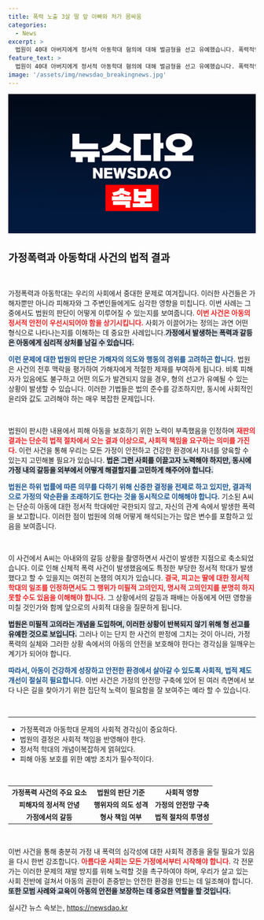 ```yaml
---
title: 폭력 노출 3살 딸 앞 아빠와 처가 몸싸움
categories:
  - News
excerpt: >
  법원이 40대 아버지에게 정서적 아동학대 혐의에 대해 벌금형을 선고 유예했습니다. 폭력적인 가족 싸움 속에서 어린 딸을 노출한 사건, 갈등의 진실은? 클릭해 확인하세요!
feature_text: >
  법원이 40대 아버지에게 정서적 아동학대 혐의에 대해 벌금형을 선고 유예했습니다. 폭력적인 가족 싸움 속에서 어린 딸을 노출한 사건, 갈등의 진실은? 클릭해 확인하세요!
image: '/assets/img/newsdao_breakingnews.jpg'
---
```


<p><img src="/assets/img/newsdao_breakingnews.jpg" alt="ranknews 속보" /></p>

<h2 data-ke-size="size26">가정폭력과 아동학대 사건의 법적 결과</h2>

<p data-ke-size="size16">&nbsp;</p>

<p>가정폭력과 아동학대는 우리의 사회에서 중대한 문제로 여겨집니다. 이러한 사건들은 가해자뿐만 아니라 피해자와 그 주변인들에게도 심각한 영향을 미칩니다. 이번 사례는 그 중에서도 법원의 판단이 어떻게 이루어질 수 있는지를 보여줍니다. <b><span style="color: #ee2323;">이번 사건은 아동의 정서적 안전이 우선시되어야 함을 상기시킵니다.</span></b> 사회가 이끌어가는 정의는 과연 어떤 형식으로 나타나는지를 이해하는 데 중요한 사례입니다.<b><span style="background-color: #21538527;">가정에서 발생하는 폭력과 갈등은 아동에게 심리적 상처를 남길 수 있습니다.</span></b> </p>

<p><b><span style="color: #1a5490;">이런 문제에 대한 법원의 판단은 가해자의 의도와 행동의 경위를 고려하곤 합니다.</span></b> 법원은 사건의 전후 맥락을 평가하여 가해자에게 적절한 제재를 부여하게 됩니다. 비록 피해자가 있음에도 불구하고 어떤 의도가 발견되지 않을 경우, 형의 선고가 유예될 수 있는 상황이 발생할 수 있습니다. 이러한 기법들은 법의 준수를 강조하지만, 동시에 사회적인 윤리와 값도 고려해야 하는 매우 복잡한 문제입니다. </p>

<p data-ke-size="size16">&nbsp;</p>

<p>법원이 판시한 내용에서 피해 아동을 보호하기 위한 노력이 부족했음을 인정하며 <b><span style="color: #ee2323;">재판의 결과는 단순히 법적 절차에서 오는 결과 이상으로, 사회적 책임을 요구하는 의미를 가진다.</span></b> 이런 사건을 통해 우리는 모든 가정이 안전하고 건강한 환경에서 자녀를 양육할 수 있는지 고민해볼 필요가 있습니다. <b><span style="background-color: #21538527;">법은 그런 사회를 이끌고자 노력해야 하지만, 동시에 가정 내의 갈등을 외부에서 어떻게 해결할지를 고민하게 해주어야 합니다.</span></b> </p>

<p><b><span style="color: #1a5490;">법원은 하위 법률에 따른 의무를 다하기 위해 신중한 결정을 전제로 하고 있지만, 결과적으로 가정의 악순환을 초래하기도 한다는 것을 동시적으로 이해해야 합니다.</span></b> 기소된 A씨는 단순히 아동에 대한 정서적 학대에만 국한되지 않고, 자신의 관계 속에서 발생한 폭력을 보고합니다. 이러한 점이 법원에 의해 어떻게 해석되는가는 많은 변수를 포함하고 있음을 보여줍니다.</p>

<p data-ke-size="size16">&nbsp;</p>

<p>이 사건에서 A씨는 아내와의 갈등 상황을 촬영하면서 사건이 발생한 지점으로 축소되었습니다. 이로 인해 신체적 폭력 사건이 발생했음에도 특정한 부당한 정서적 학대가 발생했다고 할 수 있을지는 여전히 논쟁의 여지가 있습니다. <b><span style="color: #ee2323;">결국, 피고는 딸에 대한 정서적 학대의 일조를 인정하면서도 그 행위가 미필적 고의인지, 명시적 고의인지를 분명히 하지 못할 수도 있음을 이해해야 합니다.</span></b> 그 상황에서의 갈등과 패배는 아동에게 어떤 영향을 미칠 것인가와 함께 앞으로의 사회적 대응을 질문하게 됩니다. </p>

<p><b><span style="background-color: #21538527;">법원은 미필적 고의라는 개념을 도입하며, 이러한 상황이 반복되지 않기 위해 형 선고를 유예한 것으로 보입니다.</span></b> 그러나 이는 단지 한 사건의 판정에 그치는 것이 아니라, 가정폭력의 실체와 그러한 상황 속에서의 아동의 안전을 보호해야 한다는 경각심을 일깨우는 계기가 되어야 합니다.</p>

<p><b><span style="color: #1a5490;">따라서, 아동이 건강하게 성장하고 안전한 환경에서 살아갈 수 있도록 사회적, 법적 제도 개선이 절실히 필요합니다.</span></b> 이번 사건은 가정의 안전망 구축에 있어 된 여러 측면에서 보다 나은 길을 찾아가기 위한 집단적 노력이 필요함을 잘 보여주는 예라 할 수 있습니다.</p>

<p data-ke-size="size16">&nbsp;</p>

<hr />

<ul>
<li>가정폭력과 아동학대 문제의 사회적 경각심이 중요하다.</li>
<li>법원의 결정은 사회적 책임을 반영해야 한다.</li>
<li>정서적 학대의 개념이복잡하게 얽혀있다.</li>
<li>피해 아동 보호를 위한 예방 조치가 필수적이다.</li>
</ul>

<p data-ke-size="size16">&nbsp;</p>

<table style="width:100%;">
<tr>
<td style="text-align: center; height: 17px;"><b>가정폭력 사건의 주요 요소</b></td>
<td style="text-align: center; height: 17px;"><b>법원의 판단 기준</b></td>
<td style="text-align: center; height: 17px;"><b>사회적 영향</b></td>
</tr>
<tr>
<td style="text-align: center; height: 17px;"><b>피해자의 정서적 안녕</b></td>
<td style="text-align: center; height: 17px;"><b>행위자의 의도 성격</b></td>
<td style="text-align: center; height: 17px;"><b>가정의 안전망 구축</b></td>
</tr>
<tr>
<td style="text-align: center; height: 17px;"><b>가정에서의 갈등</b></td>
<td style="text-align: center; height: 17px;"><b>형사 책임 여부</b></td>
<td style="text-align: center; height: 17px;"><b>법적 절차의 투명성</b></td>
</tr>
</table>

<p data-ke-size="size16">&nbsp;</p>

<p>이번 사건을 통해 충분히 가정 내 폭력의 심각성에 대한 사회적 경종을 울릴 필요가 있음을 다시 한번 강조합니다. <b><span style="color: #ee2323;">아름다운 사회는 모든 가정에서부터 시작해야 합니다.</span></b> 각 전문가는 이러한 문제의 재발 방지를 위해 노력할 것을 촉구하여야 하며, 우리가 살고 있는 사회 전반에 걸쳐서 아동의 권한이 존중받는 안전한 환경을 만드는 데 일조해야 합니다.<b><span style="background-color: #21538527;">또한 모범 사례와 교육이 아동의 안전을 보장하는 데 중요한 역할을 할 것입니다.</span></b> </p>
실시간 뉴스 속보는, <a href="https://newsdao.kr" rel="dofollow">https://newsdao.kr</a>


